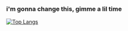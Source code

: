 ### i'm gonna change this, gimme a lil time

[![Top Langs](https://github-readme-stats.vercel.app/api/top-langs/?username=alakbarz&langs_count=6&theme=radical)](https://github.com/anuraghazra/github-readme-stats)
